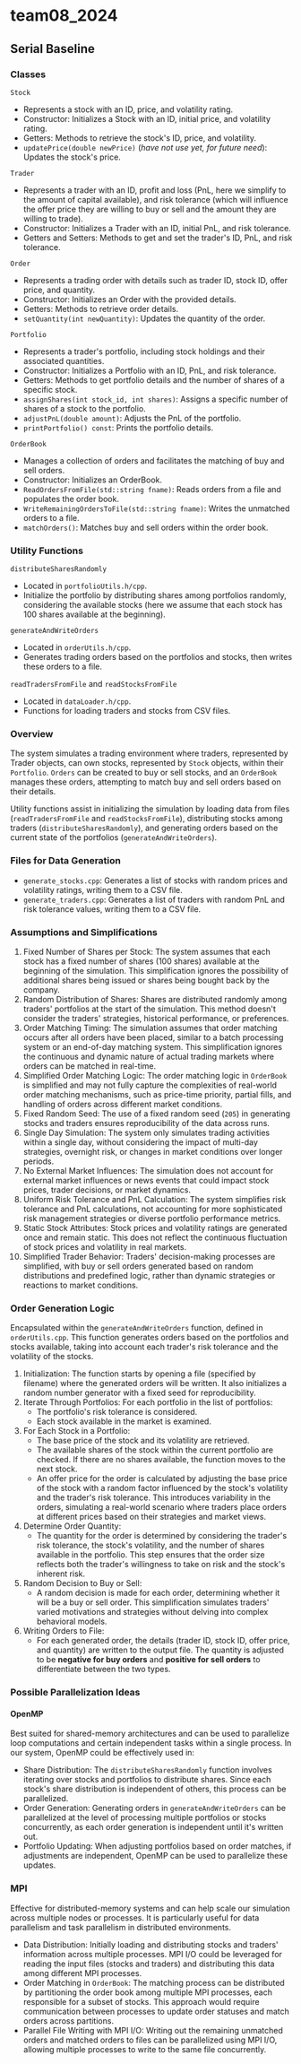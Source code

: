 # team08_2024

## Serial Baseline

### Classes

`Stock`
* Represents a stock with an ID, price, and volatility rating.
* Constructor: Initializes a Stock with an ID, initial price, and volatility rating.
* Getters: Methods to retrieve the stock's ID, price, and volatility.
* `updatePrice(double newPrice)` (*have not use yet, for future need*): Updates the stock's price.

`Trader`
* Represents a trader with an ID, profit and loss (PnL, here we simplify to the amount of capital available), and risk tolerance (which will influence the offer price they are willing to buy or sell and the amount they are willing to trade).
* Constructor: Initializes a Trader with an ID, initial PnL, and risk tolerance.
* Getters and Setters: Methods to get and set the trader's ID, PnL, and risk tolerance.

`Order`
* Represents a trading order with details such as trader ID, stock ID, offer price, and quantity.
* Constructor: Initializes an Order with the provided details.
* Getters: Methods to retrieve order details.
* `setQuantity(int newQuantity)`: Updates the quantity of the order.

`Portfolio`
* Represents a trader's portfolio, including stock holdings and their associated quantities.
* Constructor: Initializes a Portfolio with an ID, PnL, and risk tolerance.
* Getters: Methods to get portfolio details and the number of shares of a specific stock.
* `assignShares(int stock_id, int shares)`: Assigns a specific number of shares of a stock to the portfolio.
* `adjustPnL(double amount)`: Adjusts the PnL of the portfolio.
* `printPortfolio() const`: Prints the portfolio details.

`OrderBook`
* Manages a collection of orders and facilitates the matching of buy and sell orders.
* Constructor: Initializes an OrderBook.
* `ReadOrdersFromFile(std::string fname)`: Reads orders from a file and populates the order book.
* `WriteRemainingOrdersToFile(std::string fname)`: Writes the unmatched orders to a file.
* `matchOrders()`: Matches buy and sell orders within the order book.

### Utility Functions
`distributeSharesRandomly`
* Located in `portfolioUtils.h/cpp`.
* Initialize the portfolio by distributing shares among portfolios randomly, considering the available stocks (here we assume that each stock has 100 shares available at the beginning).

`generateAndWriteOrders`
* Located in `orderUtils.h/cpp`.
* Generates trading orders based on the portfolios and stocks, then writes these orders to a file.

`readTradersFromFile` and `readStocksFromFile`
* Located in `dataLoader.h/cpp`.
* Functions for loading traders and stocks from CSV files.

### Overview
The system simulates a trading environment where traders, represented by Trader objects, can own stocks, represented by `Stock` objects, within their `Portfolio`. `Orders` can be created to buy or sell stocks, and an `OrderBook` manages these orders, attempting to match buy and sell orders based on their details.

Utility functions assist in initializing the simulation by loading data from files (`readTradersFromFile` and `readStocksFromFile`), distributing stocks among traders (`distributeSharesRandomly`), and generating orders based on the current state of the portfolios (`generateAndWriteOrders`).

### Files for Data Generation
* `generate_stocks.cpp`: Generates a list of stocks with random prices and volatility ratings, writing them to a CSV file.
* `generate_traders.cpp`: Generates a list of traders with random PnL and risk tolerance values, writing them to a CSV file.

### Assumptions and Simplifications
1. Fixed Number of Shares per Stock: The system assumes that each stock has a fixed number of shares (100 shares) available at the beginning of the simulation. This simplification ignores the possibility of additional shares being issued or shares being bought back by the company.
2. Random Distribution of Shares: Shares are distributed randomly among traders' portfolios at the start of the simulation. This method doesn't consider the traders' strategies, historical performance, or preferences.
3. Order Matching Timing: The simulation assumes that order matching occurs after all orders have been placed, similar to a batch processing system or an end-of-day matching system. This simplification ignores the continuous and dynamic nature of actual trading markets where orders can be matched in real-time.
4. Simplified Order Matching Logic: The order matching logic in `OrderBook` is simplified and may not fully capture the complexities of real-world order matching mechanisms, such as price-time priority, partial fills, and handling of orders across different market conditions.
5. Fixed Random Seed: The use of a fixed random seed (`205`) in generating stocks and traders ensures reproducibility of the data across runs.
6. Single Day Simulation: The system only simulates trading activities within a single day, without considering the impact of multi-day strategies, overnight risk, or changes in market conditions over longer periods.
7. No External Market Influences: The simulation does not account for external market influences or news events that could impact stock prices, trader decisions, or market dynamics.
8. Uniform Risk Tolerance and PnL Calculation: The system simplifies risk tolerance and PnL calculations, not accounting for more sophisticated risk management strategies or diverse portfolio performance metrics.
9. Static Stock Attributes: Stock prices and volatility ratings are generated once and remain static. This does not reflect the continuous fluctuation of stock prices and volatility in real markets.
10. Simplified Trader Behavior: Traders' decision-making processes are simplified, with buy or sell orders generated based on random distributions and predefined logic, rather than dynamic strategies or reactions to market conditions.


### Order Generation Logic
Encapsulated within the `generateAndWriteOrders` function, defined in `orderUtils.cpp`. This function generates orders based on the portfolios and stocks available, taking into account each trader's risk tolerance and the volatility of the stocks.
1. Initialization: The function starts by opening a file (specified by filename) where the generated orders will be written. It also initializes a random number generator with a fixed seed for reproducibility.
2. Iterate Through Portfolios: For each portfolio in the list of portfolios:
    - The portfolio's risk tolerance is considered.
    - Each stock available in the market is examined.
3. For Each Stock in a Portfolio:
    - The base price of the stock and its volatility are retrieved.
    - The available shares of the stock within the current portfolio are checked. If there are no shares available, the function moves to the next stock.
    - An offer price for the order is calculated by adjusting the base price of the stock with a random factor influenced by the stock's volatility and the trader's risk tolerance. This introduces variability in the orders, simulating a real-world scenario where traders place orders at different prices based on their strategies and market views.
4. Determine Order Quantity:
    - The quantity for the order is determined by considering the trader's risk tolerance, the stock's volatility, and the number of shares available in the portfolio. This step ensures that the order size reflects both the trader's willingness to take on risk and the stock's inherent risk.
5. Random Decision to Buy or Sell:
    - A random decision is made for each order, determining whether it will be a buy or sell order. This simplification simulates traders' varied motivations and strategies without delving into complex behavioral models.
6. Writing Orders to File:
    - For each generated order, the details (trader ID, stock ID, offer price, and quantity) are written to the output file. The quantity is adjusted to be **negative for buy orders** and **positive for sell orders** to differentiate between the two types.


### Possible Parallelization Ideas

#### OpenMP
Best suited for shared-memory architectures and can be used to parallelize loop computations and certain independent tasks within a single process. In our system, OpenMP could be effectively used in:
* Share Distribution: The `distributeSharesRandomly` function involves iterating over stocks and portfolios to distribute shares. Since each stock's share distribution is independent of others, this process can be parallelized.
* Order Generation: Generating orders in `generateAndWriteOrders` can be parallelized at the level of processing multiple portfolios or stocks concurrently, as each order generation is independent until it's written out.
* Portfolio Updating: When adjusting portfolios based on order matches, if adjustments are independent, OpenMP can be used to parallelize these updates.

### MPI
Effective for distributed-memory systems and can help scale our simulation across multiple nodes or processes. It is particularly useful for data parallelism and task parallelism in distributed environments.
* Data Distribution: Initially loading and distributing stocks and traders' information across multiple processes. MPI I/O could be leveraged for reading the input files (stocks and traders) and distributing this data among different MPI processes.
* Order Matching in `OrderBook`: The matching process can be distributed by partitioning the order book among multiple MPI processes, each responsible for a subset of stocks. This approach would require communication between processes to update order statuses and match orders across partitions.
* Parallel File Writing with MPI I/O: Writing out the remaining unmatched orders and matched orders to files can be parallelized using MPI I/O, allowing multiple processes to write to the same file concurrently.











